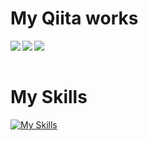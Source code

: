 # My Qiita works
<a href="http://qiita.com/guevara-net">
  <img align="left" src="https://qiita-badge.apiapi.app/s/guevara-net/posts.svg" />
</a>
<a href="http://qiita.com/guevara-net">
  <img align="left" src="https://qiita-badge.apiapi.app/s/guevara-net/contributions.svg" />
</a>
<a href="http://qiita.com/guevara-net">
  <img align="left" src="https://qiita-badge.apiapi.app/s/guevara-net/followers.svg" />
</a>

<br />
<br />

# My Skills
[![My Skills](https://skillicons.dev/icons?i=ts,react,nextjs,tailwind,java,rust,nodejs,aws)](https://skillicons.dev)
<!--
**taka-guevara/taka-guevara** is a ✨ _special_ ✨ repository because its `README.md` (this file) appears on your GitHub profile.

Here are some ideas to get you started:

- 🔭 I’m currently working on ...
- 🌱 I’m currently learning ...
- 👯 I’m looking to collaborate on ...
- 🤔 I’m looking for help with ...
- 💬 Ask me about ...
- 📫 How to reach me: ...
- 😄 Pronouns: ...
- ⚡ Fun fact: ...
-->
